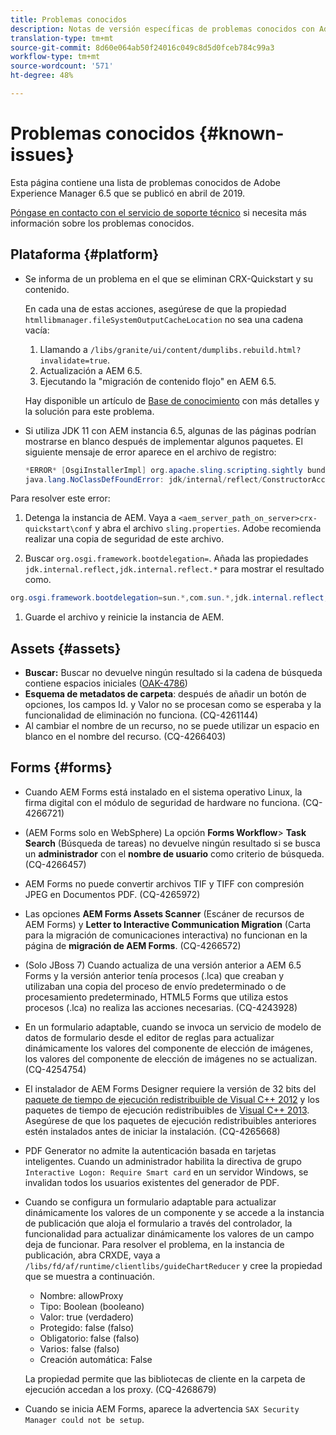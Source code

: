 ```yaml
---
title: Problemas conocidos
description: Notas de versión específicas de problemas conocidos con Adobe Experience Manager 6.5
translation-type: tm+mt
source-git-commit: 8d60e064ab50f24016c049c8d5d0fceb784c99a3
workflow-type: tm+mt
source-wordcount: '571'
ht-degree: 48%

---
```



# Problemas conocidos {#known-issues}

Esta página contiene una lista de problemas conocidos de Adobe Experience Manager 6.5 que se publicó en abril de 2019.

[Póngase en contacto con el servicio de soporte técnico](https://helpx.adobe.com/support/experience-manager.html) si necesita más información sobre los problemas conocidos.

## Plataforma {#platform}

* Se informa de un problema en el que se eliminan CRX-Quickstart y su contenido.

   En cada una de estas acciones, asegúrese de que la propiedad `htmllibmanager.fileSystemOutputCacheLocation` no sea una cadena vacía:

   1. Llamando a `/libs/granite/ui/content/dumplibs.rebuild.html?invalidate=true`.
   2. Actualización a AEM 6.5.
   3. Ejecutando la &quot;migración de contenido flojo&quot; en AEM 6.5.

   Hay disponible un artículo de [Base de conocimiento](https://helpx.adobe.com/experience-manager/kb/avoid-crx-quickstart-deletion-in-aem-6-5.html) con más detalles y la solución para este problema.

* Si utiliza JDK 11 con AEM instancia 6.5, algunas de las páginas podrían mostrarse en blanco después de implementar algunos paquetes. El siguiente mensaje de error aparece en el archivo de registro:

   ```java
   *ERROR* [OsgiInstallerImpl] org.apache.sling.scripting.sightly bundle org.apache.sling.scripting.sightly:1.1.2.1_4_0 (558)[org.apache.sling.scripting.sightly.impl.engine.extension.use.JavaUseProvider(3345)] : Error during instantiation of the implementation object (java.lang.NoClassDefFoundError: jdk/internal/reflect/ConstructorAccessorImpl)
   java.lang.NoClassDefFoundError: jdk/internal/reflect/ConstructorAccessorImpl
   ```

Para resolver este error:

1. Detenga la instancia de AEM. Vaya a `<aem_server_path_on_server>crx-quickstart\conf` y abra el archivo `sling.properties`. Adobe recomienda realizar una copia de seguridad de este archivo.

1. Buscar `org.osgi.framework.bootdelegation=`. Añada las propiedades `jdk.internal.reflect,jdk.internal.reflect.*` para mostrar el resultado como.

```java
org.osgi.framework.bootdelegation=sun.*,com.sun.*,jdk.internal.reflect,jdk.internal.reflect.*
```

1. Guarde el archivo y reinicie la instancia de AEM.

## Assets {#assets}

* **Buscar:** Buscar no devuelve ningún resultado si la cadena de búsqueda contiene espacios iniciales ([OAK-4786](https://issues.apache.org/jira/browse/OAK-4786))
* **Esquema de metadatos de carpeta**: después de añadir un botón de opciones, los campos Id. y Valor no se procesan como se esperaba y la funcionalidad de eliminación no funciona. (CQ-4261144)
* Al cambiar el nombre de un recurso, no se puede utilizar un espacio en blanco en el nombre del recurso. (CQ-4266403)

## Forms {#forms}

* Cuando AEM Forms está instalado en el sistema operativo Linux, la firma digital con el módulo de seguridad de hardware no funciona. (CQ-4266721)
* (AEM Forms solo en WebSphere) La opción **Forms Workflow**> **Task Search** (Búsqueda de tareas) no devuelve ningún resultado si se busca un **administrador** con el **nombre de usuario** como criterio de búsqueda. (CQ-4266457)

* AEM Forms no puede convertir archivos TIF y TIFF con compresión JPEG en Documentos PDF. (CQ-4265972)
* Las opciones **AEM Forms Assets Scanner** (Escáner de recursos de AEM Forms) y **Letter to Interactive Communication Migration** (Carta para la migración de comunicaciones interactiva) no funcionan en la página de **migración de AEM Forms**. (CQ-4266572)

* (Solo JBoss 7) Cuando actualiza de una versión anterior a AEM 6.5 Forms y la versión anterior tenía procesos (.lca) que creaban y utilizaban una copia del proceso de envío predeterminado o de procesamiento predeterminado, HTML5 Forms que utiliza estos procesos (.lca) no realiza las acciones necesarias. (CQ-4243928)
* En un formulario adaptable, cuando se invoca un servicio de modelo de datos de formulario desde el editor de reglas para actualizar dinámicamente los valores del componente de elección de imágenes, los valores del componente de elección de imágenes no se actualizan. (CQ-4254754)
* El instalador de AEM Forms Designer requiere la versión de 32 bits del [paquete de tiempo de ejecución redistribuible de Visual C++ 2012](https://support.microsoft.com/en-in/help/2977003/the-latest-supported-visual-c-downloads) y los paquetes de tiempo de ejecución redistribuibles de [Visual C++ 2013](https://support.microsoft.com/en-in/help/3179560/update-for-visual-c-2013-and-visual-c-redistributable-package). Asegúrese de que los paquetes de ejecución redistribuibles anteriores estén instalados antes de iniciar la instalación. (CQ-4265668)

* PDF Generator no admite la autenticación basada en tarjetas inteligentes.  Cuando un administrador habilita la directiva de grupo `Interactive Logon: Require Smart card` en un servidor Windows, se invalidan todos los usuarios existentes del generador de PDF.

* Cuando se configura un formulario adaptable para actualizar dinámicamente los valores de un componente y se accede a la instancia de publicación que aloja el formulario a través del controlador, la funcionalidad para actualizar dinámicamente los valores de un campo deja de funcionar. Para resolver el problema, en la instancia de publicación, abra CRXDE, vaya a `/libs/fd/af/runtime/clientlibs/guideChartReducer` y cree la propiedad que se muestra a continuación.

   * Nombre: allowProxy
   * Tipo: Boolean (booleano)
   * Valor: true (verdadero)
   * Protegido: false (falso)
   * Obligatorio: false (falso)
   * Varios: false (falso)
   * Creación automática: False

   La propiedad permite que las bibliotecas de cliente en la carpeta de ejecución accedan a los proxy. (CQ-4268679)

* Cuando se inicia AEM Forms, aparece la advertencia `SAX Security Manager could not be setup`.

